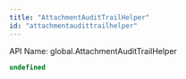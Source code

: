 ```yaml
---
title: "AttachmentAuditTrailHelper"
id: "attachmentaudittrailhelper"
---
```


API Name: global.AttachmentAuditTrailHelper

```js
undefined
```